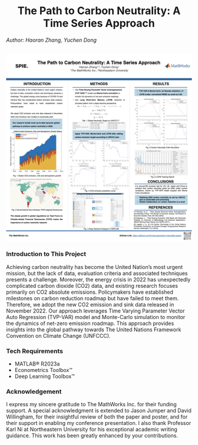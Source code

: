 <a name="readme-top"></a>
<div align="center">
<h1 align="center">The Path to Carbon Neutrality: A Time Series Approach</h1>
</div>

###### Author: Haoran Zhang, Yuchen Dong

<a href="https://github.com/hrcheung/carbon-neutrality-paper/blob/main/poster/poster.png">
   <img src="https://github.com/hrcheung/carbon-neutrality-paper/blob/main/poster/poster.png" width="800">
</a>

### Introduction to This Project

Achieving carbon neutrality has become the United Nation’s most urgent mission, but the lack of data, evaluation criteria and associated techniques presents a challenge. Moreover, the energy crisis in 2022 has unexpectedly complicated carbon dioxide (CO2) data, and existing research focuses primarily on CO2 absolute emissions. Policymakers have established milestones on carbon reduction roadmap but have failed to meet them. Therefore, we adopt the new CO2 emission and sink data released in November 2022. Our approach leverages Time Varying Parameter Vector Auto Regression (TVP-VAR) model and Monte-Carlo simulation to monitor the dynamics of net-zero emission roadmap. This approach provides insights into the global pathway towards The United Nations Framework Convention on Climate Change (UNFCCC).

### Tech Requirements
- MATLAB&reg; R2023a
- Econometrics Toolbox&trade;
- Deep Learning Toolbox&trade;

### Acknowledgement
I express my sincere gratitude to The MathWorks Inc. for their funding support. A special acknowledgment is extended to Jason Jumper and David Willingham, for their insightful review of both the paper and poster, and for their support in enabling my conference presentation. I also thank Professor Karl Ni at Northeastern University for his exceptional academic writing guidance. This work has been greatly enhanced by your contributions. 

